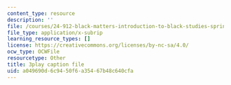 ```yaml
---
content_type: resource
description: ''
file: /courses/24-912-black-matters-introduction-to-black-studies-spring-2017/a049690d6c9450f6a35467b48c640cfa_5iD590uppi8.vtt
file_type: application/x-subrip
learning_resource_types: []
license: https://creativecommons.org/licenses/by-nc-sa/4.0/
ocw_type: OCWFile
resourcetype: Other
title: 3play caption file
uid: a049690d-6c94-50f6-a354-67b48c640cfa
---
```

